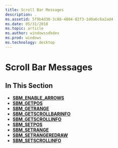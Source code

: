 ```yaml
---
title: Scroll Bar Messages
description: .
ms.assetid: 5f9b4d30-3c88-4804-82f3-1d0a6c6a2ad4
ms.date: 05/31/2018
ms.topic: article
ms.author: windowssdkdev
ms.prod: windows
ms.technology: desktop
---
```


# Scroll Bar Messages

## In This Section

-   [**SBM\_ENABLE\_ARROWS**](sbm-enable-arrows.md)
-   [**SBM\_GETPOS**](sbm-getpos.md)
-   [**SBM\_GETRANGE**](sbm-getrange.md)
-   [**SBM\_GETSCROLLBARINFO**](sbm-getscrollbarinfo.md)
-   [**SBM\_GETSCROLLINFO**](sbm-getscrollinfo.md)
-   [**SBM\_SETPOS**](sbm-setpos.md)
-   [**SBM\_SETRANGE**](sbm-setrange.md)
-   [**SBM\_SETRANGEREDRAW**](sbm-setrangeredraw.md)
-   [**SBM\_SETSCROLLINFO**](sbm-setscrollinfo.md)

 

 




